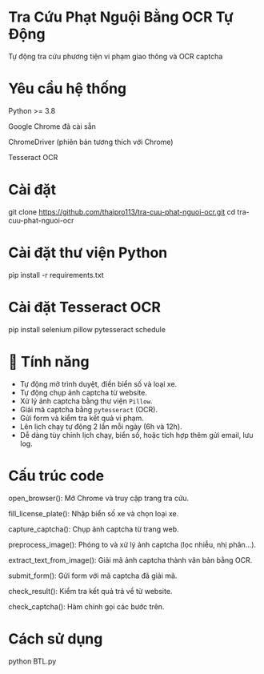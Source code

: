 # Tra Cứu Phạt Nguội Bằng OCR Tự Động
Tự động tra cứu phương tiện vi phạm giao thông và OCR captcha
# Yêu cầu hệ thống
Python >= 3.8

Google Chrome đã cài sẵn

ChromeDriver (phiên bản tương thích với Chrome)

Tesseract OCR
# Cài đặt
git clone https://github.com/thaipro113/tra-cuu-phat-nguoi-ocr.git
cd tra-cuu-phat-nguoi-ocr
# Cài đặt thư viện Python
pip install -r requirements.txt
# Cài đặt Tesseract OCR
pip install selenium pillow pytesseract schedule
# 🚀 Tính năng

- Tự động mở trình duyệt, điền biển số và loại xe.
- Tự động chụp ảnh captcha từ website.
- Xử lý ảnh captcha bằng thư viện `Pillow`.
- Giải mã captcha bằng `pytesseract` (OCR).
- Gửi form và kiểm tra kết quả vi phạm.
- Lên lịch chạy tự động 2 lần mỗi ngày (6h và 12h).
- Dễ dàng tùy chỉnh lịch chạy, biển số, hoặc tích hợp thêm gửi email, lưu log.
# Cấu trúc code
open_browser(): Mở Chrome và truy cập trang tra cứu.

fill_license_plate(): Nhập biển số xe và chọn loại xe.

capture_captcha(): Chụp ảnh captcha từ trang web.

preprocess_image(): Phóng to và xử lý ảnh captcha (lọc nhiễu, nhị phân...).

extract_text_from_image(): Giải mã ảnh captcha thành văn bản bằng OCR.

submit_form(): Gửi form với mã captcha đã giải mã.

check_result(): Kiểm tra kết quả trả về từ website.

check_captcha(): Hàm chính gọi các bước trên.
# Cách sử dụng
python BTL.py
